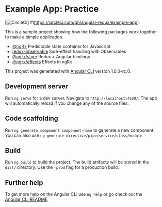 # Example App: Practice

[![CircleCI](https://circleci.com/gh/angular-redux/example-app.svg?style=svg)]
#(https://circleci.com/gh/angular-redux/example-app)

This is a sample project showing how the following packages work together to make a simple
application.

* [@ngRx](https://github.com/ngrx/platform) Predictable state container for Javascript.
* [redux-observable](https://github.com/redux-observable/redux-observable) Side-effect handling with Observables
* [@ngrx/store](https://github.com/ngrx/platform/blob/master/docs/store/README.md) Redux + Angular bindings
* [@ngrx/effects](https://github.com/ngrx/platform/blob/master/docs/effects/README.md) Effects in ngRx

This project was generated with [Angular CLI](https://github.com/angular/angular-cli) version 1.0.0-rc.0.

## Development server
Run `ng serve` for a dev server. Navigate to `http://localhost:4200/`. The app will automatically reload if you change any of the source files.

## Code scaffolding

Run `ng generate component component-name` to generate a new component. You can also use `ng generate directive/pipe/service/class/module`.

## Build

Run `ng build` to build the project. The build artifacts will be stored in the `dist/` directory. Use the `-prod` flag for a production build.


## Further help

To get more help on the Angular CLI use `ng help` or go check out the [Angular CLI README](https://github.com/angular/angular-cli/blob/master/README.md).
